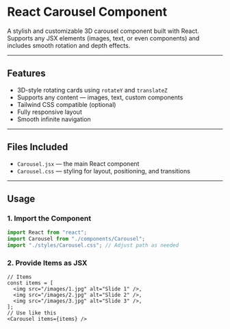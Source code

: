 #  React Carousel Component

A stylish and customizable 3D carousel component built with React. Supports any JSX elements (images, text, or even components) and includes smooth rotation and depth effects.

---

##  Features

- 3D-style rotating cards using `rotateY` and `translateZ`
- Supports any content — images, text, custom components
- Tailwind CSS compatible (optional)
- Fully responsive layout
- Smooth infinite navigation

---

##  Files Included

- `Carousel.jsx` — the main React component
- `Carousel.css` — styling for layout, positioning, and transitions

---

##  Usage

### 1. Import the Component

```jsx
import React from "react";
import Carousel from "./components/Carousel";
import "./styles/Carousel.css"; // Adjust path as needed

```
### 2. Provide Items as JSX
```
// Items
const items = [
  <img src="/images/1.jpg" alt="Slide 1" />,
  <img src="/images/2.jpg" alt="Slide 2" />,
  <img src="/images/3.jpg" alt="Slide 3" />,
];
// Use like this
<Carousel items={items} />
```

